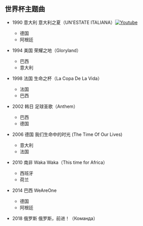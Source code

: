 <!-- 
title: 世界杯主题曲
from: tv
create: 2018-06-26
tags: sports,music
-->

## 世界杯主题曲

- 1990 意大利 意大利之夏（UN'ESTATE ITALIANA）[![Youtube](http://img.youtube.com/vi/o29S2o148PM/0.jpg)](https://www.youtube.com/watch?v=o29S2o148PM)
  * 德国
  * 阿根廷

- 1994 美国 荣耀之地（Gloryland）
  * 巴西
  * 意大利

- 1998 法国 生命之杯（La Copa De La Vida）
  * 法国
  * 巴西

- 2002 韩日 足球圣歌（Anthem）
  * 巴西
  * 德国

- 2006 德国 我们生命中的时光 (The Time Of Our Lives)
  * 意大利
  * 法国

- 2010 南非 Waka Waka（This time for Africa）
  * 西班牙
  * 荷兰

- 2014 巴西 WeAreOne
  * 德国
  * 阿根廷

- 2018 俄罗斯 俄罗斯，前进！（Команда）
  

